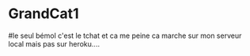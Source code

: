 # GrandCat1

#le seul bémol c'est le tchat et ca me peine ca marche sur mon serveur local mais pas sur heroku....







 
